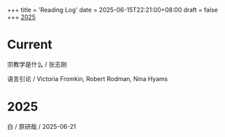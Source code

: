 +++
title = 'Reading Log'
date = 2025-06-15T22:21:00+08:00
draft = false
+++
[2025](#2025)

# Current
宗教学是什么 / 张志刚

语言引论 / Victoria Fromkin, Robert Rodman, Nina Hyams

# 2025
<!-- [白](../booknotes/booknotes/#白) / 原研哉 / 2025-06-21 -->
白 / 原研哉 / 2025-06-21
